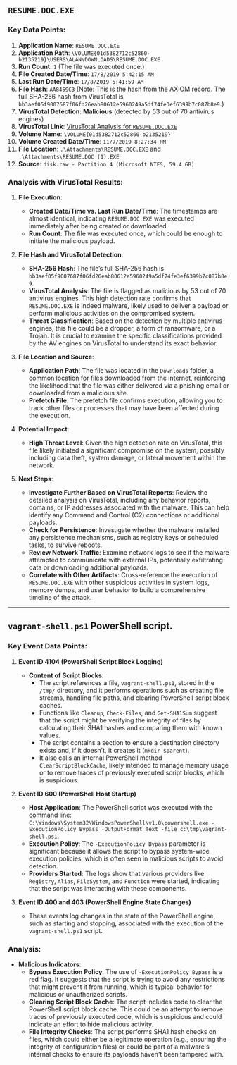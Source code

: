## `RESUME.DOC.EXE`
### Key Data Points:
1. **Application Name**: `RESUME.DOC.EXE`
2. **Application Path**: `\VOLUME{01d5382712c52860-b2135219}\USERS\ALAN\DOWNLOADS\RESUME.DOC.EXE`
3. **Run Count**: `1` (The file was executed once.)
4. **File Created Date/Time**: `17/8/2019 5:42:15 AM`
5. **Last Run Date/Time**: `17/8/2019 5:41:59 AM`
6. **File Hash**: `AA8459C3` (Note: This is the hash from the AXIOM record. The full SHA-256 hash from VirusTotal is `bb3aef05f9007687f06fd26eab80612e5960249a5df74fe3ef6399b7c087b8e9`.)
7. **VirusTotal Detection**: **Malicious** (detected by 53 out of 70 antivirus engines)
8. **VirusTotal Link**: [VirusTotal Analysis for `RESUME.DOC.EXE`](https://www.virustotal.com/gui/file/bb3aef05f9007687f06fd26eab80612e5960249a5df74fe3ef6399b7c087b8e9)
9. **Volume Name**: `\VOLUME{01d5382712c52860-b2135219}`
10. **Volume Created Date/Time**: `11/7/2019 8:27:34 PM`
11. **File Location**: `.\Attachments\RESUME.DOC.EXE` and `.\Attachments\RESUME.DOC (1).EXE`
12. **Source**: `disk.raw - Partition 4 (Microsoft NTFS, 59.4 GB)`

### Analysis with VirusTotal Results:

1. **File Execution**:
   - **Created Date/Time vs. Last Run Date/Time**: The timestamps are almost identical, indicating `RESUME.DOC.EXE` was executed immediately after being created or downloaded.
   - **Run Count**: The file was executed once, which could be enough to initiate the malicious payload.

2. **File Hash and VirusTotal Detection**:
   - **SHA-256 Hash**: The file’s full SHA-256 hash is `bb3aef05f9007687f06fd26eab80612e5960249a5df74fe3ef6399b7c087b8e9`.
   - **VirusTotal Analysis**: The file is flagged as malicious by 53 out of 70 antivirus engines. This high detection rate confirms that `RESUME.DOC.EXE` is indeed malware, likely used to deliver a payload or perform malicious activities on the compromised system.
   - **Threat Classification**: Based on the detection by multiple antivirus engines, this file could be a dropper, a form of ransomware, or a Trojan. It is crucial to examine the specific classifications provided by the AV engines on VirusTotal to understand its exact behavior.

3. **File Location and Source**:
   - **Application Path**: The file was located in the `Downloads` folder, a common location for files downloaded from the internet, reinforcing the likelihood that the file was either delivered via a phishing email or downloaded from a malicious site.
   - **Prefetch File**: The prefetch file confirms execution, allowing you to track other files or processes that may have been affected during the execution.

4. **Potential Impact**:
   - **High Threat Level**: Given the high detection rate on VirusTotal, this file likely initiated a significant compromise on the system, possibly including data theft, system damage, or lateral movement within the network.

5. **Next Steps**:
   - **Investigate Further Based on VirusTotal Reports**: Review the detailed analysis on VirusTotal, including any behavior reports, domains, or IP addresses associated with the malware. This can help identify any Command and Control (C2) connections or additional payloads.
   - **Check for Persistence**: Investigate whether the malware installed any persistence mechanisms, such as registry keys or scheduled tasks, to survive reboots.
   - **Review Network Traffic**: Examine network logs to see if the malware attempted to communicate with external IPs, potentially exfiltrating data or downloading additional payloads.
   - **Correlate with Other Artifacts**: Cross-reference the execution of `RESUME.DOC.EXE` with other suspicious activities in system logs, memory dumps, and user behavior to build a comprehensive timeline of the attack.
---
## `vagrant-shell.ps1` PowerShell script.

### Key Event Data Points:

1. **Event ID 4104 (PowerShell Script Block Logging)**
   - **Content of Script Blocks**: 
     - The script references a file, `vagrant-shell.ps1`, stored in the `/tmp/` directory, and it performs operations such as creating file streams, handling file paths, and clearing PowerShell script block caches.
     - Functions like `Cleanup`, `Check-Files`, and `Get-SHA1Sum` suggest that the script might be verifying the integrity of files by calculating their SHA1 hashes and comparing them with known values.
     - The script contains a section to ensure a destination directory exists and, if it doesn't, it creates it (`mkdir $parent`).
     - It also calls an internal PowerShell method `ClearScriptBlockCache`, likely intended to manage memory usage or to remove traces of previously executed script blocks, which is suspicious.

2. **Event ID 600 (PowerShell Host Startup)**
   - **Host Application**: The PowerShell script was executed with the command line: `C:\Windows\System32\WindowsPowerShell\v1.0\powershell.exe -ExecutionPolicy Bypass -OutputFormat Text -file c:\tmp\vagrant-shell.ps1`.
   - **Execution Policy**: The `-ExecutionPolicy Bypass` parameter is significant because it allows the script to bypass system-wide execution policies, which is often seen in malicious scripts to avoid detection.
   - **Providers Started**: The logs show that various providers like `Registry`, `Alias`, `FileSystem`, and `Function` were started, indicating that the script was interacting with these components.

3. **Event ID 400 and 403 (PowerShell Engine State Changes)**
   - These events log changes in the state of the PowerShell engine, such as starting and stopping, associated with the execution of the `vagrant-shell.ps1` script.

### Analysis:

- **Malicious Indicators**:
  - **Bypass Execution Policy**: The use of `-ExecutionPolicy Bypass` is a red flag. It suggests that the script is trying to avoid any restrictions that might prevent it from running, which is typical behavior for malicious or unauthorized scripts.
  - **Clearing Script Block Cache**: The script includes code to clear the PowerShell script block cache. This could be an attempt to remove traces of previously executed code, which is suspicious and could indicate an effort to hide malicious activity.
  - **File Integrity Checks**: The script performs SHA1 hash checks on files, which could either be a legitimate operation (e.g., ensuring the integrity of configuration files) or could be part of a malware's internal checks to ensure its payloads haven't been tampered with.

